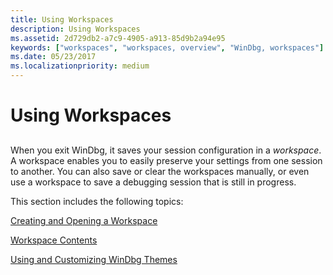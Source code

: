 ```yaml
---
title: Using Workspaces
description: Using Workspaces
ms.assetid: 2d729db2-a7c9-4905-a913-85d9b2a94e95
keywords: ["workspaces", "workspaces, overview", "WinDbg, workspaces"]
ms.date: 05/23/2017
ms.localizationpriority: medium
---
```


# Using Workspaces


## <span id="ddk_using_workspaces_dbg"></span><span id="DDK_USING_WORKSPACES_DBG"></span>


When you exit WinDbg, it saves your session configuration in a *workspace*. A workspace enables you to easily preserve your settings from one session to another. You can also save or clear the workspaces manually, or even use a workspace to save a debugging session that is still in progress.

This section includes the following topics:

[Creating and Opening a Workspace](creating-and-opening-a-workspace.md)

[Workspace Contents](workspace-contents.md)

[Using and Customizing WinDbg Themes](using-and-customizing-windbg-themes.md)

 

 





